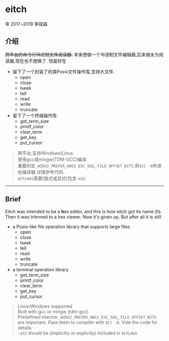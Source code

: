 # eitch
&copy; 2017~2019 李锐森

## 介绍

~~跨平台的命令行16进制文件阅读器.~~
本来想做一个16进制文件编辑器,后来缩水为阅读器,现在也不想做了.
但是好在
- 留下了一个封装了的类Posix文件操作库,支持大文件.
  - open
  - close
  - lseek
  - tell
  - read
  - write
  - truncate
- 留下了一个终端操作库.
  - get_term_size
  - printf_color
  - clear_term
  - get_key
  - put_cursor

> 跨平台,支持Windows/Linux.  
> 使用gcc或mingw(TDM-GCC)编译.  
> 重要的宏`_WIN32_PREFER_ANSI_ESC_SEQ`,`_FILE_OFFSET_BITS`.用`$CC -D`传递给编译器.详情参考代码.  
> `$CFLAGS`需要(隐式或显式)包含`-m32`.  

***

## Brief

Eitch was intended to be a **h**ex editor, and this is how eitch got its name \(h\). Then it was trimmed to a hex viewer. Now it's given up. But after all it is still
- a Posix-like file operation library that supports large files
  - open
  - close
  - lseek
  - tell
  - read
  - write
  - truncate
- a terminal operation library
  - get_term_size
  - printf_color
  - clear_term
  - get_key
  - put_cursor
 
> Linux/Windows supported  
> Built with gcc or mingw (tdm-gcc)  
> Predefined macros `_WIN32_PREFER_ANSI_ESC_SEQ`,`_FILE_OFFSET_BITS` are important. Pass them to compiler with `$CC -D`. Vide the code for details  
> `-m32` should be (implicitly or explicitly) included in `$CFLAGS`  
